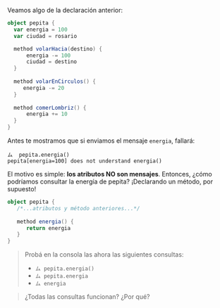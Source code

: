 Veamos algo de la declaración anterior:

```scala
object pepita {
  var energia = 100
  var ciudad = rosario

  method volarHacia(destino) {
      energia -= 100
      ciudad = destino
  }
  
  method volarEnCirculos() {
     energia -= 20
  }
  
  method comerLombriz() {
      energia += 10
  }
}
```

Antes te mostramos que si enviamos el mensaje `energia`, fallará:

```wollok
ム  pepita.energia()
pepita[energia=100] does not understand energia()
```

El motivo es simple: **los atributos NO son mensajes**. Entonces, ¿cómo podríamos consultar la energía de pepita? ¡Declarando un método, por supuesto!

```scala
object pepita {
   /*...atributos y método anteriores...*/
   
   method energia() {
      return energia
   }
}
```

> Probá en la consola las ahora las siguientes consultas: 
>
> * `ム pepita.energia()`
> * `ム pepita.energia`
> * `ム energia`

> 
> ¿Todas las consultas funcionan? ¿Por qué?
